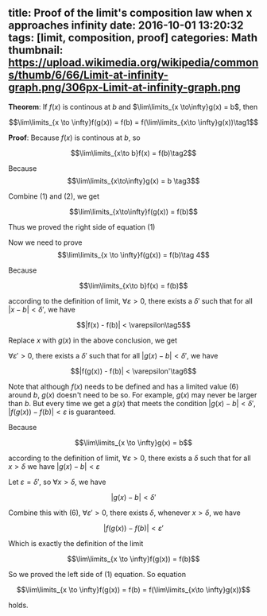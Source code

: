 title: Proof of the limit's composition law when x approaches infinity
date: 2016-10-01 13:20:32
tags: [limit, composition, proof]
categories: Math
thumbnail: https://upload.wikimedia.org/wikipedia/commons/thumb/6/66/Limit-at-infinity-graph.png/306px-Limit-at-infinity-graph.png
---

**Theorem**: If $f(x)$ is continous at $b$ and $\lim\limits_{x \to\infty}g(x) = b$, then 

$$\lim\limits_{x \to \infty}f(g(x)) = f(b) = f(\lim\limits_{x\to \infty}g(x))\tag1$$

**Proof**:  Because $f(x)$ is continous at $b$, so 

$$\lim\limits_{x\to b}f(x) = f(b)\tag2$$

Because $$\lim\limits_{x\to\infty}g(x) = b \tag3$$

Combine $(1)$ and $(2)$, we get

$$\lim\limits_{x\to\infty}f(g(x)) = f(b)$$

Thus we proved the right side of equation $(1)$

Now we need to prove $$\lim\limits_{x \to \infty}f(g(x)) = f(b)\tag 4$$

Because 

$$\lim\limits_{x\to b}f(x) = f(b)$$

according to the definition of limit, $\forall \varepsilon > 0$, there exists a $\delta'$ such that for all $|x-b|<\delta'$, we have

$$|f(x) - f(b)| < \varepsilon\tag5$$

Replace $x$ with $g(x)$ in the above conclusion, we get

$\forall \varepsilon' > 0$, there exists a $\delta'$ such that for all $|g(x)-b|<\delta'$, we have 

$$|f(g(x)) - f(b)| < \varepsilon'\tag6$$

Note that although $f(x)$ needs to be defined and has a limited value (6) around $b$, $g(x)$ doesn't need to be so. For example, $g(x)$ may never be larger than $b$. But every time we get a $g(x)$ that meets the condition $|g(x) - b| < \delta'$, $|f(g(x)) - f(b)| < \varepsilon$ is guaranteed. 

Because

$$\lim\limits_{x \to \infty}g(x) = b$$

according to the definition of limit, $\forall \varepsilon > 0$, there exists a $\delta$ such that for all $x > \delta$ we have $|g(x) -b| < \varepsilon$

Let $\varepsilon = \delta'$, so $\forall x>\delta$, we have

$$|g(x) - b| < \delta'$$

Combine this with $(6)$, $\forall \varepsilon' > 0$, there exists $\delta$, whenever $x > \delta$, we have

$$|f(g(x)) - f(b)| < \varepsilon'$$

Which is exactly the definition of the limit

$$\lim\limits_{x \to \infty}f(g(x)) = f(b)$$

So we proved the left side of $(1)$ equation. So equation

$$\lim\limits_{x \to \infty}f(g(x)) = f(b) = f(\lim\limits_{x\to \infty}g(x))$$
 
 holds.
